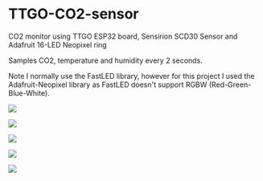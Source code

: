 # TTGO-CO2-sensor
CO2 monitor using TTGO ESP32 board, Sensirion SCD30 Sensor and Adafruit 16-LED Neopixel ring

Samples CO2, temperature and humidity every 2 seconds.

Note I normally use the FastLED library, however for this project I used the Adafruit-Neopixel library as FastLED doesn't support RGBW (Red-Green-Blue-White).

![](/images/TTGO_CO2_display_2.jpg)

![](/images/TTGO_CO2_display_5.jpg)

![](/images/TTGO_CO2_display_1.jpg)

![](/images/TTGO_CO2_display_3.jpg)

![](/images/TTGO_CO2_display_4.jpg)